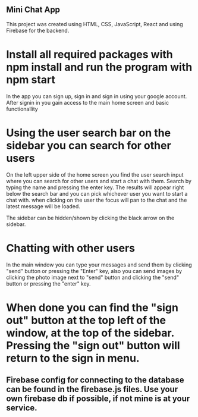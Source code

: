 ## Mini Chat App

This project was created using HTML, CSS, JavaScript, React and using Firebase for the backend.

# Install all required packages with npm install and run the program with npm start

In the app you can sign up, sign in and sign in using your google account. 
After signin in you gain access to the main home screen and basic functionallity

# Using the user search bar on the sidebar you can search for other users
On the left upper side of the home screen you find the user search input where you can search for other users and start a chat with them. Search by typing the name and pressing the enter key.
The results will appear right below the search bar and you can pick whichever user you want to start a chat with.
when clicking on the user the focus will pan to the chat and the latest message will be loaded.

The sidebar can be hidden/shown by clicking the black arrow on the sidebar.

# Chatting with other users
In the main window you can type your messages and send them by clicking "send" button or pressing the "Enter" key, also you can send images by clicking the photo image next to "send" button and clicking the "send" button or pressing the "enter" key.

# When done you can find the "sign out" button at the top left of the window, at the top of the sidebar. Pressing the "sign out" button will return to the sign in menu.

## Firebase config for connecting to the database can be found in the firebase.js files. Use your own firebase db if possible, if not mine is at your service.
